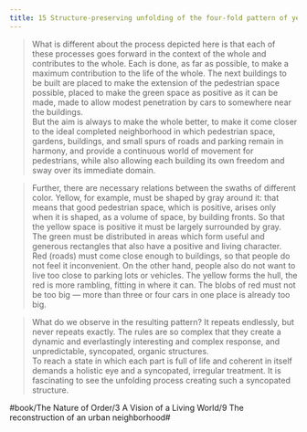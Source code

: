 ```yaml
---
title: 15 Structure-preserving unfolding of the four-fold pattern of yellow, green, gray, and red
---
```


> What is different about the process depicted here is that each of these processes goes forward in the context of the whole and contributes to the whole. Each is done, as far as possible, to make a maximum contribution to the life of the whole. The next buildings to be built are placed to make the extension of the pedestrian space possible, placed to make the green space as positive as it can be made, made to allow modest penetration by cars to somewhere near the buildings.  
> But the aim is always to make the whole better, to make it come closer to the ideal completed neighborhood in which pedestrian space, gardens, buildings, and small spurs of roads and parking remain in harmony, and provide a continuous world of movement for pedestrians, while also allowing each building its own freedom and sway over its immediate domain.  

> Further, there are necessary relations between the swaths of different color. Yellow, for example, must be shaped by gray around it: that means that good pedestrian space, which is positive, arises only when it is shaped, as a volume of space, by building fronts. So that the yellow space is positive it must be largely surrounded by gray. The green must be distributed in areas which form useful and generous rectangles that also have a positive and living character. Red (roads) must come close enough to buildings, so that people do not feel it inconvenient. On the other hand, people also do not want to live too close to parking lots or vehicles. The yellow forms the hull, the red is more rambling, fitting in where it can. The blobs of red must not be too big — more than three or four cars in one place is already too big.  

> What do we observe in the resulting pattern? It repeats endlessly, but never repeats exactly. The rules are so complex that they create a dynamic and everlastingly interesting and complex response, and unpredictable, syncopated, organic structures.  
> To reach a state in which each part is full of life and coherent in itself demands a holistic eye and a syncopated, irregular treatment. It is fascinating to see the unfolding process creating such a syncopated structure.  

#book/The Nature of Order/3 A Vision of a Living World/9 The reconstruction of an urban neighborhood#